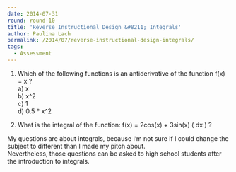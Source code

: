 ```yaml
---
date: 2014-07-31
round: round-10
title: 'Reverse Instructional Design &#8211; Integrals'
author: Paulina Lach
permalink: /2014/07/reverse-instructional-design-integrals/
tags:
  - Assessment
---
```

1. Which of the following functions is an antiderivative of the function f(x) = x ?  
a) x  
b) x^2  
c) 1  
d) 0.5 * x^2

2. What is the integral of the function: f(x) = 2cos(x) + 3sin(x) ( dx ) ?

My questions are about integrals, because I&#8217;m not sure if I could change the subject to different than I made my pitch about.  
Nevertheless, those questions can be asked to high school students after the introduction to integrals.
